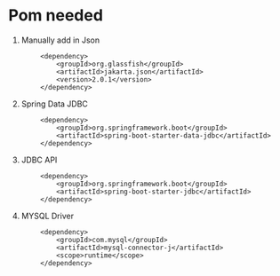 # Pom needed
1. Manually add in Json
```
        <dependency> 
            <groupId>org.glassfish</groupId>
            <artifactId>jakarta.json</artifactId> 
            <version>2.0.1</version>
   		</dependency>
```
2. Spring Data JDBC
```
        <dependency>
			<groupId>org.springframework.boot</groupId>
			<artifactId>spring-boot-starter-data-jdbc</artifactId>
		</dependency>
```
3. JDBC API
```
		<dependency>
			<groupId>org.springframework.boot</groupId>
			<artifactId>spring-boot-starter-jdbc</artifactId>
		</dependency>
```
4. MYSQL Driver
```
        <dependency>
			<groupId>com.mysql</groupId>
			<artifactId>mysql-connector-j</artifactId>
			<scope>runtime</scope>
		</dependency>
```
